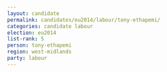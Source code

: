 ```yaml
---
layout: candidate
permalink: candidates/eu2014/labour/tony-ethapemi/
categories: candidate labour
election: eu2014
list-rank: 5
person: tony-ethapemi
region: west-midlands
party: labour
---
```

